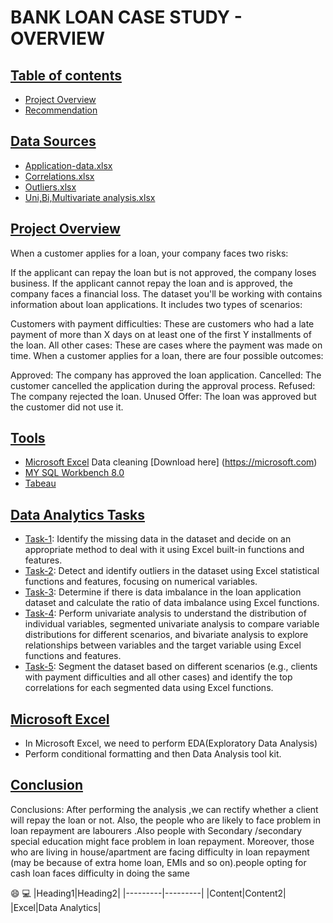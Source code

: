 # BANK LOAN CASE STUDY - OVERVIEW

## [Table of contents](Table-of-contents)
- [Project Overview](Project-Overview)
- [Recommendation](Recommendation)

## [Data Sources](Data-Sources)
- [Application-data.xlsx](Application-data.xlsx)
- [Correlations.xlsx](Correlations.xlsx)
- [Outliers.xlsx](Outliers.xlsx)
- [Uni,Bi,Multivariate analysis.xlsx](Uni,Bi,Multivariate-analysis.xlsx)
  
## [Project Overview](Project-Overview)
When a customer applies for a loan, your company faces two risks:

If the applicant can repay the loan but is not approved, the company loses business.
If the applicant cannot repay the loan and is approved, the company faces a financial loss.
The dataset you'll be working with contains information about loan applications. It includes two types of scenarios:

Customers with payment difficulties: These are customers who had a late payment of more than X days on at least one of the first Y installments of the loan.
All other cases: These are cases where the payment was made on time.
When a customer applies for a loan, there are four possible outcomes:

Approved: The company has approved the loan application.
Cancelled: The customer cancelled the application during the approval process.
Refused: The company rejected the loan.
Unused Offer: The loan was approved but the customer did not use it.

## [Tools](Tools)
- [Microsoft Excel](Microsoft-Excel) Data cleaning
    [Download here] (https://microsoft.com)
- [MY SQL Workbench 8.0](MYSQL-Workbench8.0)
- [Tabeau](Tableau)

## [Data Analytics Tasks](Data-Analytics-Tasks)
- [Task-1](Task-1): Identify the missing data in the dataset and decide on an appropriate method to deal with it using Excel built-in functions and features.
- [Task-2](Task-2): Detect and identify outliers in the dataset using Excel statistical functions and features, focusing on numerical variables.
- [Task-3](Task-3): Determine if there is data imbalance in the loan application dataset and calculate the ratio of data imbalance using Excel functions.
- [Task-4](Task-4): Perform univariate analysis to understand the distribution of individual variables, segmented univariate analysis to compare variable distributions for different scenarios, and bivariate analysis to explore relationships between variables and the target variable using Excel functions and features.
- [Task-5](Task-5): Segment the dataset based on different scenarios (e.g., clients with payment difficulties and all other cases) and identify the top correlations for each segmented data using Excel functions.
  
## [Microsoft Excel](Microsoft-Excel)
- In Microsoft Excel, we need to perform EDA(Exploratory Data Analysis)
- Perform conditional formatting and then Data Analysis tool kit.

## [Conclusion](Conclusion)
Conclusions: After performing the analysis ,we can rectify whether a client will repay the loan or not. Also, the people who are likely to face problem in loan repayment are labourers .Also people with Secondary /secondary special education might face problem in loan repayment. Moreover, those who are living in house/apartment are facing difficulty in loan repayment (may be because of extra home loan, EMIs and so on).people opting for cash loan faces difficulty in doing the same


😄
💻
|Heading1|Heading2|
|---------|---------|
|Content|Content2|
|Excel|Data Analytics|
